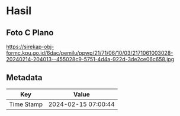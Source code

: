 # Hasil

## Foto C Plano

https://sirekap-obj-formc.kpu.go.id/6dac/pemilu/ppwp/21/71/06/10/03/2171061003028-20240214-204013--455028c9-5751-4d4a-922d-3de2ce06c658.jpg


## Metadata

| Key        | Value               |
| ---------- | ------------------- |
| Time Stamp | 2024-02-15 07:00:44 |




